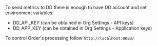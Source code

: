 To send metrics to DD there is enough to have DD account and set environment variables:

- DD_API_KEY (can be obtained in Org Settings - API keys)
- DD_APP_KEY (can be obtained in Org Settings - Application keys)

To control Order's processing follow `http://localhost:8080/`